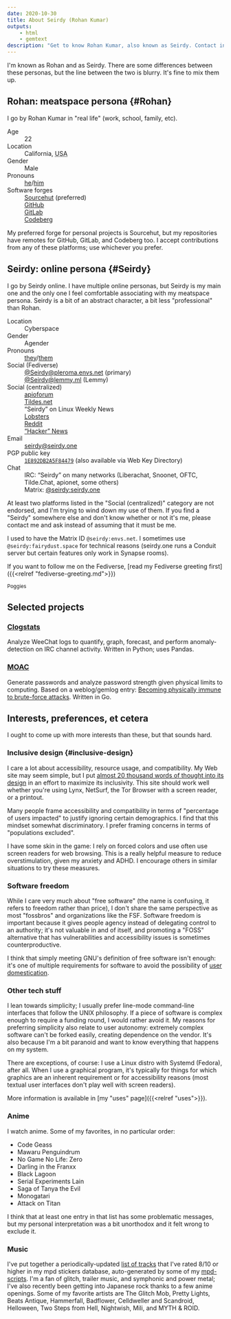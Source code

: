 ```yaml
---
date: 2020-10-30
title: About Seirdy (Rohan Kumar)
outputs:
    - html
    - gemtext
description: "Get to know Rohan Kumar, also known as Seirdy. Contact info, my projects, interests, online accounts, etc."
---
```

<div itemscope="" itemprop="about" itemtype="https://schema.org/Person" itemid="https://seirdy.one/#seirdy" class="h-card vcard">

I'm known as Rohan and as Seirdy. There are some differences between these personas, but the line between the two is blurry. It's fine to mix them up.

Rohan: meat&shy;space persona {#Rohan}
-----------------------------

I go by <span itemprop="name" class="p-name fn n"><span itemprop="givenName" class="p-given-name given-name">Rohan</span>&#160;<span itemprop="familyName" class="p-family-name family-name">Kumar</span></span> in "real life" (work, school, family, etc).

<dl>
<dt>Age</dt>
<dd>22</dd>

<dt>Location</dt>
<dd><span class="p-region">California</span>, <abbr itemprop="nationality" itemscope="" itemtype="https://schema.org/Country" class="p-country-name" title="United States of America">USA</abbr></dd>

<dt>Gender</dt>
<dd>
	<span class="p-gender-identity" itemprop="gender">Male</span>
</dd>

<dt>Pronouns</dt>
<dd class="p-pronouns"><a href="https://pronoun.is/he" class="p-pronoun h-pronoun">he</a>/<a href="https://pronoun.is/he/him" class="p-pronoun h-pronoun">him</a></dd>

<dt>Software forges</dt>
<dd><a href="https://sr.ht/~seirdy" rel="me">Sourcehut</a> (preferred)</dd>
<dd>
	<a href="https://github.com/Seirdy" rel="me">GitHub</a>
</dd>
<dd>
	<a href="https://gitlab.com/Seirdy" rel="me">GitLab</a>
</dd>
<dd>
	<a href="https://codeberg.org/Seirdy" rel="me">Codeberg</a>
</dd>
</dl>

My preferred forge for personal projects is Sourcehut, but my repositories have remotes for GitHub, GitLab, and Codeberg too. I accept contributions from any of these platforms; use whichever you prefer.

Seirdy: online persona {#Seirdy}
----------------------

I go by <span class="p-nickname nickname" itemprop="alternateName">Seirdy</span> online. I have multiple online personas, but Seirdy is my main one and the only one I feel comfortable associating with my meatspace persona. Seirdy is a bit of an abstract character, a bit less "professional" than Rohan.

<dl>

<dt>Location</dt>
<dd>Cyberspace</dd>

<dt>Gender</dt>
<dd>
	<span class="p-gender-identity" itemprop="gender">Agender</span>
</dd>

<dt>Pronouns</dt>
<dd class="p-pronouns"><a href="https://pronoun.is/they" class="p-pronoun h-pronoun">they</a>/<a href="https://pronoun.is/they/them" class="p-pronoun h-pronoun">them</a></dd>

<dt>Social (Fediverse)</dt>
<dd><a href="https://pleroma.envs.net/seirdy" rel="me">@Seirdy<wbr />@pleroma<wbr />.envs.net</a> (primary)</dd>
<dd><a href="https://lemmy.ml/u/Seirdy" rel="me">@Seirdy<wbr />@lemmy<wbr />.ml</a> (Lemmy)</dd>

<dt>Social (centralized)</dt>
<dd>
	<a href="https://a.gh0.pw/user/Seirdy" rel="me">apioforum</a>
</dd>
<dd>
	<a href="https://tildes.net/user/Seirdy" rel="me">Tildes.net</a>
</dd>
<dd>“Seirdy” on Linux Weekly News</dd>
<dd>
	<a href="https://lobste.rs/u/Seirdy" rel="me">Lobsters</a>
</dd>
<dd>
	<a href="https://www.reddit.com/user/Seirdy/" rel="me">Reddit</a>
</dd>
<dd>
	<a href="https://news.ycombinator.com/user?id=Seirdy" rel="me">“Hacker” News</a>
</dd>

<dt>Email</dt>
<dd>
	<a href="mailto:seirdy@seirdy.one" class="u-email" itemprop="email" rel="me">seirdy<wbr />@seirdy.one</a>
</dd>

<dt>PGP public key</dt>
<dd><a href="../publickey.asc" class="u-key" rel="pgpkey authn" type="application/pgp-keys"><code>1E892DB2A5F84479</code></a> (also available via Web Key Directory)</dd>

<dt>Chat</dt>
<dd>IRC: “Seirdy” on many networks (Liberachat, Snoonet, OFTC, Tilde.Chat, apionet, some others)</dd>
<dd>Matrix: <a href="matrix:u/seirdy:seirdy.one" class="u-impp u-url" rel="me">@seirdy<wbr />:seirdy.one</a></dd>

</dl>

At least two platforms listed in the "Social (centralized)" category are not endorsed, and I'm trying to wind down my use of them. If you find a "Seirdy" somewhere else and don't know whether or not it's me, please contact me and ask instead of assuming that it must be me.

I used to have the Matrix ID `@seirdy:envs.net`. I sometimes use `@seirdy:fairydust.space` for technical reasons (seirdy.one runs a Conduit server but certain features only work in Synapse rooms).

If you want to follow me on the Fediverse, [read my Fediverse greeting first]({{<relref "fediverse-greeting.md">}})

<small>Poggies</small>

</div>

Selected projects
-----------------

### [Clogstats](https://sr.ht/~seirdy/clogstats/)

Analyze WeeChat logs to quantify, graph, forecast, and perform anomaly-detection on IRC channel activity. Written in Python; uses Pandas.

### [MOAC](https://sr.ht/~seirdy/MOAC/)

Generate passwords and analyze password strength given physical limits to computing. Based on a weblog/gemlog entry: [Becoming physically immune to brute-force attacks](../posts/2021/01/12/password-strength/). Written in Go.

Interests, preferences, et cetera
---------------------------------

I ought to come up with more interests than these, but that sounds hard.

### <span class="p-category category">Inclusive design</span> {#inclusive-design}

I care a lot about <span class="p-category category">accessibility</span>, resource usage, and compatibility. My Web site may seem simple, but I put [almost 20 thousand words of thought into its design](../posts/2020/11/23/website-best-practices/) in an effort to maximize its inclusivity. This site should work well whether you're using Lynx, NetSurf, the Tor Browser with a screen reader, or a printout.

Many people frame accessibility and compatibility in terms of "percentage of users impacted" to justify ignoring certain demographics. I find that this mindset somewhat discriminatory. I prefer framing concerns in terms of "populations excluded".

I have some skin in the game: I rely on forced colors and use often use screen readers for web browsing. This is a really helpful measure to reduce overstimulation, given my anxiety and ADHD. I encourage others in similar situations to try these measures.

### Software freedom

While I care very much about "free software" (the name is confusing, it refers to freedom rather than price), I don't share the same perspective as most "fossbros" and organizations like the FSF. Software freedom is important because it gives people agency instead of delegating control to an authority; it's not valuable in and of itself, and promoting a "FOSS" alternative that has vulnerabilities and accessibility issues is sometimes counterproductive.

I think that simply meeting GNU's definition of free software isn't enough: it's one of multiple requirements for software to avoid the possibility of [user domestication](../posts/2021/01/27/whatsapp-and-the-domestication-of-users/).

### Other tech stuff

I lean towards simplicity; I usually prefer line-mode command-line interfaces that follow the UNIX philosophy. If a piece of software is complex enough to require a funding round, I would rather avoid it. My reasons for preferring simplicity also relate to user autonomy: extremely complex software can't be forked easily, creating dependence on the vendor. It's also because I'm a bit paranoid and want to know everything that happens on my system.

There are exceptions, of course: I use a Linux distro with Systemd (Fedora), after all. When I use a graphical program, it's typically for things for which graphics are an inherent requirement or for accessibility reasons (most textual user interfaces don't play well with screen readers).

More information is available in [my "uses" page]({{<relref "uses">}}).

### Anime

I watch anime. Some of my favorites, in no particular order:

- Code Geass
- Mawaru Penguindrum
- No Game No Life: Zero
- Darling in the Franxx
- Black Lagoon
- Serial Experiments Lain
- Saga of Tanya the Evil
- Monogatari
- Attack on Titan

I think that at least one entry in that list has some problematic messages, but my personal interpretation was a bit unorthodox and it felt wrong to exclude it.

### Music

I've put together a periodically-updated [list of tracks](../music.txt) that I've rated 8/10 or higher in my mpd stickers database, auto-generated by some of my [mpd-scripts](https://git.sr.ht/~seirdy/mpd-scripts/tree/master/smart-playlists). I'm a fan of glitch, trailer music, and symphonic and power metal; I've also recently been getting into Japanese rock thanks to a few anime openings. Some of my favorite artists are The Glitch Mob, Pretty Lights, Beats Antique, Hammerfall, Badflower, Celldweller and Scandroid, Helloween, Two Steps from Hell, Nightwish, Mili, and MYTH & ROID.

